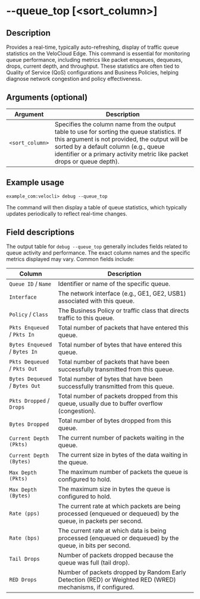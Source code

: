 #	--queue_top [<sort_column>]

##	Description
Provides a real-time, typically auto-refreshing, display of traffic queue statistics on the VeloCloud Edge. This command is essential for monitoring queue performance, including metrics like packet enqueues, dequeues, drops, current depth, and throughput. These statistics are often tied to Quality of Service (QoS) configurations and Business Policies, helping diagnose network congestion and policy effectiveness.

##  Arguments (optional)
| Argument | Description |
|---|---|
| `<sort_column>` | Specifies the column name from the output table to use for sorting the queue statistics. If this argument is not provided, the output will be sorted by a default column (e.g., queue identifier or a primary activity metric like packet drops or queue depth). |

##  Example usage
```
example_com:velocli> debug --queue_top
```
The command will then display a table of queue statistics, which typically updates periodically to reflect real-time changes.

##  Field descriptions
The output table for `debug --queue_top` generally includes fields related to queue activity and performance. The exact column names and the specific metrics displayed may vary. Common fields include:

| Column | Description |
|---|---|
| `Queue ID` / `Name` | Identifier or name of the specific queue. |
| `Interface` | The network interface (e.g., GE1, GE2, USB1) associated with this queue. |
| `Policy` / `Class` | The Business Policy or traffic class that directs traffic to this queue. |
| `Pkts Enqueued` / `Pkts In` | Total number of packets that have entered this queue. |
| `Bytes Enqueued` / `Bytes In` | Total number of bytes that have entered this queue. |
| `Pkts Dequeued` / `Pkts Out` | Total number of packets that have been successfully transmitted from this queue. |
| `Bytes Dequeued` / `Bytes Out` | Total number of bytes that have been successfully transmitted from this queue. |
| `Pkts Dropped` / `Drops` | Total number of packets dropped from this queue, usually due to buffer overflow (congestion). |
| `Bytes Dropped` | Total number of bytes dropped from this queue. |
| `Current Depth (Pkts)` | The current number of packets waiting in the queue. |
| `Current Depth (Bytes)` | The current size in bytes of the data waiting in the queue. |
| `Max Depth (Pkts)` | The maximum number of packets the queue is configured to hold. |
| `Max Depth (Bytes)` | The maximum size in bytes the queue is configured to hold. |
| `Rate (pps)` | The current rate at which packets are being processed (enqueued or dequeued) by the queue, in packets per second. |
| `Rate (bps)` | The current rate at which data is being processed (enqueued or dequeued) by the queue, in bits per second. |
| `Tail Drops` | Number of packets dropped because the queue was full (tail drop). |
| `RED Drops` | Number of packets dropped by Random Early Detection (RED) or Weighted RED (WRED) mechanisms, if configured. |